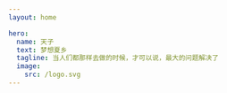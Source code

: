 ```yaml
---
layout: home

hero:
  name: 天子
  text: 梦想夏乡
  tagline: 当人们都那样去做的时候，才可以说，最大的问题解决了
  image:
    src: /logo.svg
---
```

